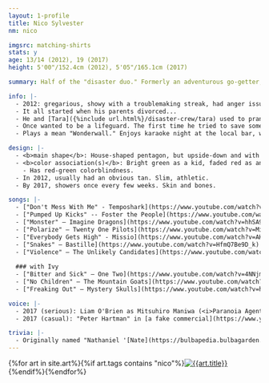 ```yaml
---
layout: 1-profile
title: Nico Sylvester
nm: nico

imgsrc: matching-shirts
stats: y
age: 13/14 (2012), 19 (2017)
height: 5'00"/152.4cm (2012), 5'05"/165.1cm (2017)

summary: Half of the "disaster duo." Formerly an adventurous go-getter, currently a depressed shut-in.

info: |-
  - 2012: gregarious, showy with a troublemaking streak, had anger issues.<br/>2017: pretty much #done with life, occasional jokester, still has anger issues.
  - It all started when his parents divorced...
  - He and [Tara]({%include url.html%}/disaster-crew/tara) used to prank call scam lines and talk local delivery services into "updog"s. Nowadays he kills time by trying to get the kids in <i>Call of Duty</i> to stop screaming profanities—when, y'know, he's not yelling back.
  - Once wanted to be a lifeguard. The first time he tried to save someone, they both nearly drowned.
  - Plays a mean "Wonderwall." Enjoys karaoke night at the local bar, when he can get away with it.

design: |-
  - <b>main shape</b>: House-shaped pentagon, but upside-down and with the tip cut off.
  - <b>color association(s)</b>: Bright green as a kid, faded red as an adult.
    - Has red-green colorblindness.
  - In 2012, usually had an obvious tan. Slim, athletic.
  - By 2017, showers once every few weeks. Skin and bones.

songs: |-
  - ["Don't Mess With Me" - Temposhark](https://www.youtube.com/watch?v=uZOP_rP7aNg) (2012)  
  - ["Pumped Up Kicks" -- Foster the People](https://www.youtube.com/watch?v=k_aQYP8rsgE)
  - ["Monster" – Imagine Dragons](https://www.youtube.com/watch?v=hhSA9H9Iaqw)
  - ["Polarize" – Twenty One Pilots](https://www.youtube.com/watch?v=MiPBQJq49xk)
  - ["Everybody Gets High" - Missio](https://www.youtube.com/watch?v=AHukwv_VX9A) (2013+)
  - ["Snakes" – Bastille](https://www.youtube.com/watch?v=HfmQ7Be9D_k) (2017)
  - ["Violence" – The Unlikely Candidates](https://www.youtube.com/watch?v=Ax3zbFs8qMU) (2017)
  
  ### with Ivy
  - ["Bitter and Sick" – One Two](https://www.youtube.com/watch?v=4NNjm_O_gJk)
  - ["No Children" – The Mountain Goats](https://www.youtube.com/watch?v=fqGKZ3fzN1M)
  - ["Freaking Out" – Mystery Skulls](https://www.youtube.com/watch?v=h6hcmWtkkHQ)

voice: |-
  - 2017 (serious): Liam O'Brien as Mitsuhiro Maniwa (<i>Paranoia Agent</i> dub) or Kenzo Tenma (<i>Monster</i> dub)
  - 2017 (casual): "Peter Hartman" in [a fake commercial](https://www.youtube.com/watch?v=qr0P587Skoo) (<i>The Onion</i>)

trivia: |-
  - Originally named "Nathaniel '[Nate](https://bulbapedia.bulbagarden.net/wiki/Nate)' Pine(s)"; don't think I ever figured out whether the surname had an <i>S</i> at the end or not. The name still sounds fitting enough, but it got changed when he stopped being a pokémon person. New name derived from [<i>Nicotiana sylvestris</i>](https://en.wikipedia.org/wiki/Nicotiana_sylvestris).
---
```

<div id="gallery">{%for art in site.art%}{%if art.tags contains "nico"%}<a href="{{art.url}}"><img src="{%include url.html%}/assets/img/art/{{art.date|date:"%F"}}-tn{%if art.multi%}-{{page.nm}}{%endif%}.jpg" alt="{{art.title}}"/></a>{%endif%}{%endfor%}</div>